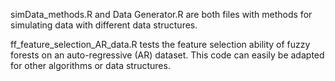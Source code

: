 simData_methods.R and Data Generator.R are both files with methods for simulating data with different data structures. 

ff_feature_selection_AR_data.R tests the feature selection ability of fuzzy forests on an auto-regressive (AR) dataset.
This code can easily be adapted for other algorithms or data structures. 










